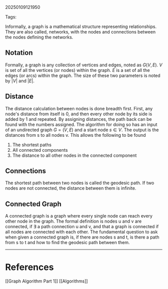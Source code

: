 20250109121950

Tags:

Informally, a graph is a mathematical structure representing relationships. They are also called, networks, with the nodes and connections between the nodes defining the networks. 

## Notation
Formally, a graph is any collection of vertices and edges, noted as $G(V, E)$. $V$ is set of all the vertices (or nodes) within the graph. $E$ is a set of all the edges (or arcs) within the graph. The size of these two parameters is noted by $|V|$ and $|E|$. 

## Distance
The distance calculation between nodes is done breadth first. First, any node's distance from itself is 0, and then every other node by its side is added by 1 and repeated. By assigning distances, the path back can be found with the numbers assigned. The algorithm for doing so has an input of an undirected graph $G = (V, E)$ and a start node $s \in V$. The output is the distances from s to all nodes v. This allows the following to be found
1. The shortest paths
2. All connected components
3. The distance to all other nodes in the connected component

## Connections
The shortest path between two nodes is called the geodesic path. If two nodes are not connected, the distance between them is infinite. 

## Connected Graph
A connected graph is a graph where every single node can reach every other node in the graph. The formal definition is nodes u and v are connected, if $\exists$ a path connection u and v, and that a graph is connected if all nodes are connected with each other. The fundamental question to ask when given a connected graph is, if there are nodes s and t, is there a path from s to t and how to find the geodesic path between them. 
___
# References
[[Graph Algorithm Part 1]]
[[Algorithms]]
